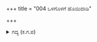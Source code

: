 +++
title = "004 ಒಳಗೊಳಗೆ ಹೊಯಿದಾಡಿ"

+++

<details><summary>ಗದ್ಯ (ಕ.ಗ.ಪ) </summary>

4. ಒಳಗೊಳಗೆ ಹೊಡೆದಾಡಿ ಹೊರಳುವ ವೀರಭಟರನ್ನು ನುಂಗುವ ದಟ್ಟ ಕತ್ತಲೆಯಿಂದ ಎರಡೂ ಪಕ್ಷದ ಚತುರಂಗ ಸೇನೆಯಲ್ಲಿ ಕೋಲಾಹಲ ಉಂಟಾಯಿತು. ತೂಕಡಿಕೆಯ ಬಲೆಗೆ ಸಿಲುಕಿ, ಸ್ವಲ್ಪ ಹೆದರಿ ಝೋಂಪಿನಿಂದ ಜೋಲಾಡುತ್ತಿದ್ದ ಸೇನೆಯನ್ನು ಅರ್ಜುನದೇವನು ನೋಡಿದನು.
</details>
